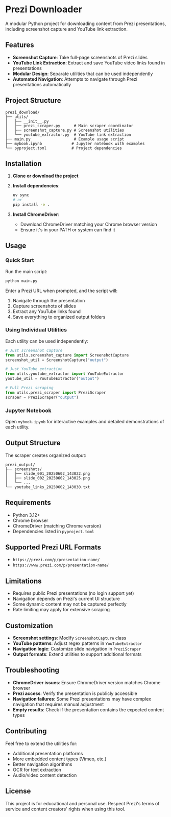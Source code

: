 # Prezi Downloader

A modular Python project for downloading content from Prezi presentations, including screenshot capture and YouTube link extraction.

## Features

- **Screenshot Capture**: Take full-page screenshots of Prezi slides
- **YouTube Link Extraction**: Extract and save YouTube video links found in presentations
- **Modular Design**: Separate utilities that can be used independently
- **Automated Navigation**: Attempts to navigate through Prezi presentations automatically

## Project Structure

```
prezi_download/
├── utils/
│   ├── __init__.py
│   ├── prezi_scraper.py      # Main scraper coordinator
│   ├── screenshot_capture.py # Screenshot utilities
│   └── youtube_extractor.py  # YouTube link extraction
├── main.py                   # Example usage script
├── mybook.ipynb             # Jupyter notebook with examples
└── pyproject.toml           # Project dependencies
```

## Installation

1. **Clone or download the project**

2. **Install dependencies**:
   ```bash
   uv sync
   # or
   pip install -e .
   ```

3. **Install ChromeDriver**:
   - Download ChromeDriver matching your Chrome browser version
   - Ensure it's in your PATH or system can find it

## Usage

### Quick Start

Run the main script:
```bash
python main.py
```

Enter a Prezi URL when prompted, and the script will:
1. Navigate through the presentation
2. Capture screenshots of slides
3. Extract any YouTube links found
4. Save everything to organized output folders

### Using Individual Utilities

Each utility can be used independently:

```python
# Just screenshot capture
from utils.screenshot_capture import ScreenshotCapture
screenshot_util = ScreenshotCapture("output")

# Just YouTube extraction
from utils.youtube_extractor import YouTubeExtractor
youtube_util = YouTubeExtractor("output")

# Full Prezi scraping
from utils.prezi_scraper import PreziScraper
scraper = PreziScraper("output")
```

### Jupyter Notebook

Open `mybook.ipynb` for interactive examples and detailed demonstrations of each utility.

## Output Structure

The scraper creates organized output:
```
prezi_output/
├── screenshots/
│   ├── slide_001_20250602_143022.png
│   ├── slide_002_20250602_143025.png
│   └── ...
└── youtube_links_20250602_143030.txt
```

## Requirements

- Python 3.12+
- Chrome browser
- ChromeDriver (matching Chrome version)
- Dependencies listed in `pyproject.toml`

## Supported Prezi URL Formats

- `https://prezi.com/p/presentation-name/`
- `https://www.prezi.com/p/presentation-name/`

## Limitations

- Requires public Prezi presentations (no login support yet)
- Navigation depends on Prezi's current UI structure
- Some dynamic content may not be captured perfectly
- Rate limiting may apply for extensive scraping

## Customization

- **Screenshot settings**: Modify `ScreenshotCapture` class
- **YouTube patterns**: Adjust regex patterns in `YouTubeExtractor`
- **Navigation logic**: Customize slide navigation in `PreziScraper`
- **Output formats**: Extend utilities to support additional formats

## Troubleshooting

- **ChromeDriver issues**: Ensure ChromeDriver version matches Chrome browser
- **Prezi access**: Verify the presentation is publicly accessible
- **Navigation failures**: Some Prezi presentations may have complex navigation that requires manual adjustment
- **Empty results**: Check if the presentation contains the expected content types

## Contributing

Feel free to extend the utilities for:
- Additional presentation platforms
- More embedded content types (Vimeo, etc.)
- Better navigation algorithms
- OCR for text extraction
- Audio/video content detection

## License

This project is for educational and personal use. Respect Prezi's terms of service and content creators' rights when using this tool.